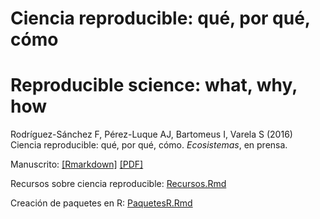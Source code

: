 # Ciencia reproducible: qué, por qué, cómo

# Reproducible science: what, why, how


Rodríguez-Sánchez F, Pérez-Luque AJ, Bartomeus I, Varela S (2016) Ciencia reproducible: qué, por qué, cómo. *Ecosistemas*, en prensa.

Manuscrito: [[Rmarkdown]](https://github.com/ecoinfAEET/Reproducibilidad/blob/master/Repro_ms.Rmd) [[PDF]](https://github.com/ecoinfAEET/Reproducibilidad/raw/master/Reproms_withsuppl.pdf)

Recursos sobre ciencia reproducible: [Recursos.Rmd](https://github.com/ecoinfAEET/Reproducibilidad/blob/master/Recursos.Rmd)

Creación de paquetes en R: [PaquetesR.Rmd](https://github.com/ecoinfAEET/Reproducibilidad/blob/master/PaquetesR.Rmd)



